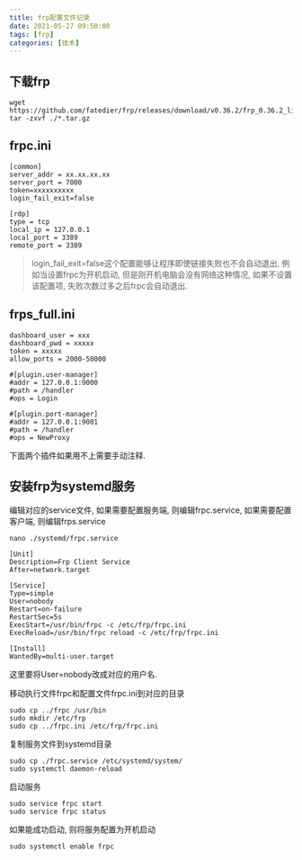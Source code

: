 ```yaml
---
title: frp配置文件记录
date: 2021-05-27 09:50:00
tags: [frp]
categories: [技术]
---
```


## 下载frp

```shell
wget https://github.com/fatedier/frp/releases/download/v0.36.2/frp_0.36.2_linux_amd64.tar.gz
tar -zxvf ./*.tar.gz
```

## frpc.ini

```properties
[common]
server_addr = xx.xx.xx.xx
server_port = 7000
token=xxxxxxxxxx
login_fail_exit=false

[rdp]
type = tcp
local_ip = 127.0.0.1
local_port = 3389
remote_port = 3389
```

> login_fail_exit=false这个配置能够让程序即使链接失败也不会自动退出, 例如当设置frpc为开机启动, 但是刚开机电脑会没有网络这种情况, 如果不设置该配置项, 失败次数过多之后frpc会自动退出.

<!-- more -->

## frps_full.ini

```properties
dashboard_user = xxx
dashboard_pwd = xxxxx
token = xxxxx
allow_ports = 2000-50000

#[plugin.user-manager]
#addr = 127.0.0.1:9000
#path = /handler
#ops = Login

#[plugin.port-manager]
#addr = 127.0.0.1:9001
#path = /handler
#ops = NewProxy
```

下面两个插件如果用不上需要手动注释.

## 安装frp为systemd服务

编辑对应的service文件, 如果需要配置服务端, 则编辑frpc.service, 如果需要配置客户端, 则编辑frps.service

```shell
nano ./systemd/frpc.service
```

```properties
[Unit]
Description=Frp Client Service
After=network.target

[Service]
Type=simple
User=nobody
Restart=on-failure
RestartSec=5s
ExecStart=/usr/bin/frpc -c /etc/frp/frpc.ini
ExecReload=/usr/bin/frpc reload -c /etc/frp/frpc.ini

[Install]
WantedBy=multi-user.target
```

这里要将User=nobody改成对应的用户名.

移动执行文件frpc和配置文件frpc.ini到对应的目录

```shell
sudo cp ../frpc /usr/bin
sudo mkdir /etc/frp
sudo cp ../frpc.ini /etc/frp/frpc.ini
```

复制服务文件到systemd目录

```shell
sudo cp ./frpc.service /etc/systemd/system/
sudo systemctl daemon-reload
```

启动服务

```shell
sudo service frpc start
sudo service frpc status
```

如果能成功启动, 则将服务配置为开机启动

```shell
sudo systemctl enable frpc
```

